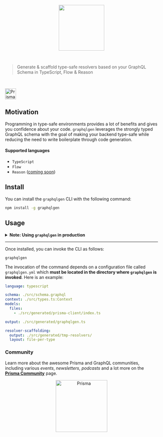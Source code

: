 <p align="center"><img src="https://imgur.com/c6Y4tGw.png" width="150" /></p>

<br />

> Generate & scaffold type-safe resolvers based on your GraphQL Schema in TypeScript, Flow & Reason

<br />

<a href="https://github.com/prisma/graphqlgen"><img src="https://imgur.com/fTa1vMv.png" alt="Prisma" height="36px"></a>

## Motivation

Programming in type-safe environments provides a lot of benefits and gives you confidence about your code. `graphqlgen` leverages the strongly typed GraphQL schema with the goal of making your backend type-safe while reducing the need to write boilerplate through code generation.

#### Supported languages

- `TypeScript`
- `Flow`
- `Reason` ([coming soon](https://github.com/prisma/graphqlgen/issues/130))

## Install

You can install the `graphqlgen` CLI with the following command:

```bash
npm install -g graphqlgen
```

## Usage

<Details><Summary><b>Note: Using <code>graphqlgen</code> in production</b></Summary>
<br />

While `graphqlgen` is ready to be used in production, it's still in active development and there might be breaking changes before it hits 1.0. Most changes will just affect the configuration and generated code layout but not the behaviour of the code itself.

</Details>

---

Once installed, you can invoke the CLI as follows:

```
graphqlgen
```

The invocation of the command depends on a configuration file called `graphqlgen.yml` which **must be located in the directory where `graphqlgen` is invoked**. Here is an example:

```yml
language: typescript

schema: ./src/schema.graphql
context: ./src/types.ts:Context
models:
  files:
    - ./src/generated/prisma-client/index.ts

output: ./src/generated/graphqlgen.ts

resolver-scaffolding:
  output: ./src/generated/tmp-resolvers/
  layout: file-per-type
```

### Community

Learn more about the awesome Prisma and GraphQL communities, including various _events_, _newsletters_, _podcasts_ and a lot more on the [**Prisma Community**](https://prisma.io/community/) page.

<p align="center"><a href="https://oss.prisma.io"><img src="https://imgur.com/IMU2ERq.png" alt="Prisma" height="170px"></a></p>
